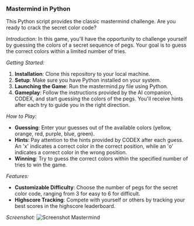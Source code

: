 ### Mastermind in Python
This Python script provides the classic mastermind challenge. Are you ready to crack the secret color code?

*Introduction:*
In this game, you'll have the opportunity to challenge yourself by guessing the colors of a secret sequence of pegs. Your goal is to guess the correct colors within a limited number of tries.

*Getting Started:*
1. **Installation**: Clone this repository to your local machine.
2. **Setup**: Make sure you have Python installed on your system.
3. **Launching the Game**: Run the mastermind.py file using Python.
4. **Gameplay**: Follow the instructions provided by the AI companion, CODEX, and start guessing the colors of the pegs. You'll receive hints after each try to guide you in the right direction.

 *How to Play:*
- **Guessing**: Enter your guesses out of the available colors (yellow, orange, red, purple, blue, green).
- **Hints**: Pay attention to the hints provided by CODEX after each guess. An 'x' indicates a correct color in the correct position, while an 'o' indicates a correct color in the wrong position.
- **Winning**: Try to guess the correct colors within the specified number of tries to win the game.

*Features:*
- **Customizable Difficulty**: Choose the number of pegs for the secret color code, ranging from 3 for easy to 6 for difficult.
- **Highscore Tracking**: Compete with yourself or others by tracking your best scores in the highscore leaderboard.

*Screenshot:*
![Screenshot Mastermind](https://github.com/Simone2605/Mastermind/assets/148258280/369ae51f-d9c5-48d0-89ca-e4ac998edbda)
